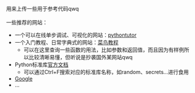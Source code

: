 用来上传一些用于参考代码qwq
<br/><br/>
一些推荐的网站：
- 一个可以在线单步调试、可视化的网站：[pythontutor](https://pythontutor.com/visualize.html#mode=edit)
- 一个入门教程、日常字典式的网站：[菜鸟教程](https://www.runoob.com/python3/python3-tutorial.html)
  - 可以在这里查询一些函数的用法，比如参数和返回值，而且因为有样例所以比较清晰易懂，但听说是抄袭国外某网站qwq
- Python标准库[官方文档](https://docs.python.org/3/library/index.html)
  - 可以通过Ctrl+F搜索对应的标准库名称，如random、secrets...进行食用
- [Google](https://www.google.com)
- ...
